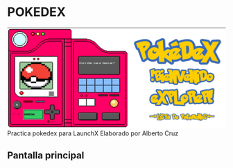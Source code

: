 # POKEDEX
![Image text](https://github.com/skrillheaven/POKEDEX/blob/3d304e95de9f380ba7b8c39d0c3f173483042287/capturas/busqueda.jpg)
Practica pokedex para LaunchX Elaborado por Alberto Cruz

<h2>Pantalla principal </h2>

